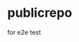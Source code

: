 # publicrepo
for e2e test

































































































































































































































































































































































































































































































































































































































































































































































































































































































































































































































































































































































































































































































































































































































































































































































































































































































































































































































































































































































































































































































































































































































































































































































































































































































































































































































































































































































































